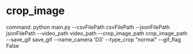 # crop_image

command: python main.py --csvFilePath csvFilePath --jsonFilePath jsonFilePath --video_path video_path --crop_image_path crop_image_path --save_gif save_gif --name_camera 'D3' --type_crop "normal" --gif_flag False

